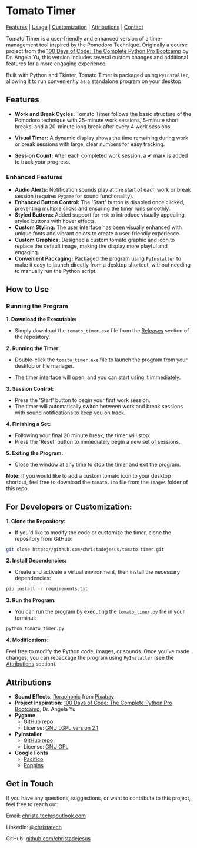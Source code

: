 # Tomato Timer

[Features](#features) | [Usage](#how-to-use) | [Customization](#for-developers-or-customization) | [Attributions](#attributions) | [Contact](#contact)

Tomato Timer is a user-friendly and enhanced version of a time-management tool inspired by the Pomodoro Technique. Originally a course project from the [100 Days of Code: The Complete Python Pro Bootcamp](https://www.udemy.com/course/100-days-of-code/) by Dr. Angela Yu, this version includes several custom changes and additional features for a more engaging experience.

Built with Python and Tkinter, Tomato Timer is packaged using ```PyInstaller```, allowing it to run conveniently as a standalone program on your desktop.

## Features

- **Work and Break Cycles:** Tomato Timer follows the basic structure of the Pomodoro technique with 25-minute work sessions, 5-minute short breaks, and a 20-minute long break after every 4 work sessions.

- **Visual Timer:** A dynamic display shows the time remaining during work or break sessions with large, clear numbers for easy tracking.

- **Session Count:** After each completed work session, a ✔ mark is added to track your progress.

### Enhanced Features

- **Audio Alerts:** Notification sounds play at the start of each work or break session (requires ```Pygame``` for sound functionality).
- **Enhanced Button Control:** The 'Start' button is disabled once clicked, preventing multiple clicks and ensuring the timer runs smoothly.
- **Styled Buttons:** Added support for ```ttk``` to introduce visually appealing, styled buttons with hover effects.
- **Custom Styling:** The user interface has been visually enhanced with unique fonts and vibrant colors to create a user-friendly experience.
- **Custom Graphics:** Designed a custom tomato graphic and icon to replace the default image, making the display more playful and engaging.
- **Convenient Packaging:** Packaged the program using ```PyInstaller``` to make it easy to launch directly from a desktop shortcut, without needing to manually run the Python script.

## How to Use
### Running the Program
**1. Download the Executable:**

- Simply download the ```tomato_timer.exe``` file from the [Releases](#releases) section of the repository.

**2. Running the Timer:**

- Double-click the ```tomato_timer.exe``` file to launch the program from your desktop or file manager.

- The timer interface will open, and you can start using it immediately.

**3. Session Control:**

- Press the 'Start' button to begin your first work session.
- The timer will automatically switch between work and break sessions with sound notifications to keep you on track.

**4. Finishing a Set:**

- Following your final 20 minute break, the timer will stop. 
- Press the 'Reset' button to immediately begin a new set of sessions.

**5. Exiting the Program:**

- Close the window at any time to stop the timer and exit the program. 

**Note:** If you would like to add a custom tomato icon to your desktop shortcut, feel free to download the ```tomato.ico``` file from the ```images``` folder of this repo.

## For Developers or Customization:

**1. Clone the Repository:**

- If you'd like to modify the code or customize the timer, clone the repository from GitHub:

```bash
git clone https://github.com/christadejesus/tomato-timer.git
```
**2. Install Dependencies:**

- Create and activate a virtual environment, then install the necessary dependencies:

```bash
pip install -r requirements.txt
```
**3. Run the Program:**

- You can run the program by executing the ```tomato_timer.py``` file in your terminal:

```bash
python tomato_timer.py
```
**4. Modifications:**

Feel free to modify the Python code, images, or sounds. Once you've made changes, you can repackage the program using ```PyInstaller``` (see the [Attributions](#attributions) section).


## Attributions

- **Sound Effects**: [floraphonic](https://pixabay.com/users/floraphonic-38928062) from [Pixabay](https://pixabay.com/sound-effects)
- **Project Inspiration**: [100 Days of Code: The Complete Python Pro Bootcamp](https://www.udemy.com/course/100-days-of-code/), Dr. Angela Yu
- **Pygame** 
  - [GitHub repo](https://github.com/pygame/pygame)
  -  License: [GNU LGPL version 2.1](https://www.gnu.org/licenses/lgpl-3.0.html)
- **PyInstaller**
  - [GitHub repo](https://github.com/pyinstaller/pyinstaller)
  - License: [GNU GPL](https://gnu.org/licenses/gpl-2.0.html)
- **Google Fonts**
  - [Pacifico](https://fonts.google.com/specimen/Pacifico)
  - [Poppins](https://fonts.google.com/Poppins)
  
## Get in Touch

If you have any questions, suggestions, or want to contribute to this project, feel free to reach out:

Email: christa.tech@outlook.com

LinkedIn: [@christatech](https://www.linkedin.com/in/christatech)

GitHub: [github.com/christadejesus](https://github.com/christadejesus)